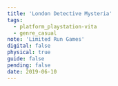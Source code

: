 ```yaml
---
title: 'London Detective Mysteria'
tags:
  - platform_playstation-vita
  - genre_casual
note: 'Limited Run Games'
digital: false
physical: true
guide: false
pending: false
date: 2019-06-10
---
```

